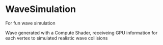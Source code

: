 # WaveSimulation
For fun wave simulation

Wave generated with a Compute Shader, receiveing GPU information for each vertex to simulated realistic wave collisions
